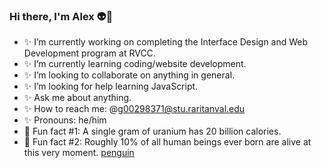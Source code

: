 ### Hi there, I'm Alex 👽🖖

- ✨ I’m currently working on completing the Interface Design and Web Development program at RVCC.
- ✨ I’m currently learning coding/website development.
- ✨ I’m looking to collaborate on anything in general.
- ✨ I’m looking for help learning JavaScript.
- ✨ Ask me about anything.
- ✨ How to reach me: @g00298371@stu.raritanval.edu
- ✨ Pronouns: he/him
- 🧠 Fun fact #1: A single gram of uranium has 20 billion calories.
- 🧠 Fun fact #2: Roughly 10% of all human beings ever born are alive at this very moment.
[penguin](https://file%252B.vscode-resource.vscode-cdn.net/Users/alexanderoneill/Desktop/1000_F_48718942_UaMATpmnTxMRuTskOhBslpQ6pLIDpvrA.jpg?version%253D1694839092194)